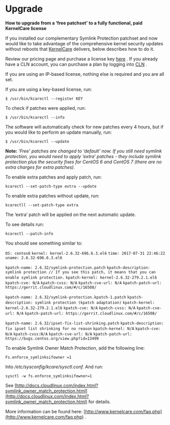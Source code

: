 # Upgrade


**How to upgrade from a ‘free patchset’ to a fully functional, paid KernelCare license**

If you installed our complementary Symlink Protection patchset and now would like to take advantage of the comprehensive kernel security updates without reboots that [KernelCare](https://www.kernelcare.com/) delivers, below describes how to do it.

Review our pricing page and purchase a license key [here](https://www.kernelcare.com/pricing/) . If you already have a CLN account, you can purchase a plan by logging into [CLN](https://cln.cloudlinux.com/console/auth/login) .

If you are using an IP-based license, nothing else is required and you are all set.

If you are using a key-based license, run:

```
$ /usr/bin/kcarectl --register KEY
```

To check if patches were applied, run:

```
$ /usr/bin/kcarectl --info
```

The software will automatically check for new patches every 4 hours, but if you would like to perform an update manually, run:

```
$ /usr/bin/kcarectl --update
```

**Note:**  _‘Free’ patches are changed to ‘default’ now. If you still need symlink protection, you would need to apply ‘extra’ patches - they include symlink protection plus the security fixes for CentOS 6 and CentOS 7 (there are no extra charges for extra patches)._ 

To enable extra patches and apply patch, run:

```
kcarectl --set-patch-type extra --update
```

To enable extra patches without update, run:

```
kcarectll --set-patch-type extra
```

The ‘extra’ patch will be applied on the next automatic update.

To see details run:

```
kcarectl --patch-info
```

You should see something similar to:

`OS: centos6`
`kernel: kernel-2.6.32-696.6.3.el6`
`time: 2017-07-31 22:46:22`
`uname: 2.6.32-696.6.3.el6`

`kpatch-name: 2.6.32/symlink-protection.patch`
`kpatch-description: symlink protection // If you see this patch, it means that you can enable symlink protection.`
`kpatch-kernel: kernel-2.6.32-279.2.1.el6`
`kpatch-cve: N/A`
`kpatch-cvss: N/A`
`kpatch-cve-url: N/A`
`kpatch-patch-url: https://gerrit.cloudlinux.com/#/c/16508/`

`kpatch-name: 2.6.32/symlink-protection.kpatch-1.patch`
`kpatch-description: symlink protection (kpatch adaptation)`
`kpatch-kernel: kernel-2.6.32-279.2.1.el6`
`kpatch-cve: N/A`
`kpatch-cvss: N/A`
`kpatch-cve-url: N/A`
`kpatch-patch-url: https://gerrit.cloudlinux.com/#/c/16508/`

`kpatch-name: 2.6.32/ipset-fix-list-shrinking.patch`
`kpatch-description: fix ipset list shrinking for no reason`
`kpatch-kernel: N/A`
`kpatch-cve: N/A`
`kpatch-cvss:N/A`
`kpatch-cve-url: N/A`
`kpatch-patch-url: https://bugs.centos.org/view.php?id=13499`

To enable Symlink Owner Match Protection, add the following line:

```
Fs.enforce_symlinksifowner =1
```

Into _/etc/sysconfig/kcare/sysctl.conf._ And run:

```
sysctl -w fs.enforce_symlinksifowner=1
```

See [http://docs.cloudlinux.com/index.html?symlink_owner_match_protection.html](http://docs.cloudlinux.com/index.html?symlink_owner_match_protection.html) for details.

More information can be found here: [http://www.kernelcare.com/faq.php](http://www.kernelcare.com/faq.php) .


